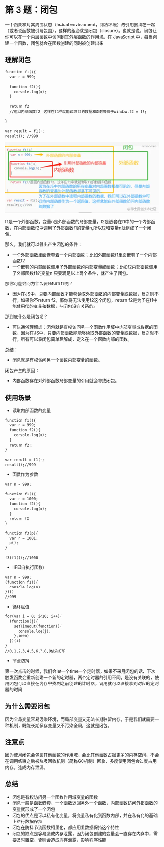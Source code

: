 # 第 3 题：闭包

一个函数和对其周围状态（lexical environment，词法环境）的引用捆绑在一起（或者说函数被引用包围），这样的组合就是闭包（closure）。也就是说，闭包让你可以在一个内层函数中访问到其外层函数的作用域。在 JavaScript 中，每当创建一个函数，闭包就会在函数创建的同时被创建出来


## 理解闭包
```
function f1(){
  var n = 999;
  
  function f2(){
    console.log(n);
  }
  
  return f2 
  //返回内部函数f2，这样在f1中就能读取f2的数据和函数等价于window.f2 = f2;
  
}

var result = f1();
result(); //999

```

![闭包](./assets/闭包.jpg)

f1是一个外部函数，变量n是外部函数的局部变量，f2是嵌套在f1中的一个内部函数，在内部函数f2中调用了外部函数f1的变量n,所以f2和变量n就组成了一个闭包。

那么，我们就可以得出产生闭包的条件：

* 一个外部函数里面嵌套着一个内部函数；比如外部函数f1里面嵌套了一个内部函数f2
* 一个嵌套的内部函数调用了外部函数的内部变量或函数；比如f2内部函数调用了外部函数f1的变量n
只要满足以上两个条件，就产生了闭包。

那你可能会问为什么要return f1呢？
* 因为在JS中，只要内部函数才能够读取外部函数的内部变量或数据，反之则不行，如果你不return f2，那你将无法使用f2这个闭包，return f2是为了在f1中能使用f2的变量和数据，与闭包没有关系的。

那到底什么是闭包呢？
* 可以通俗理解成：闭包就是有权访问另一个函数作用域中内部变量或数据的函数，因为在JS中，只要内部函数能能够读取外部函数的变量或数据，反之就不行，所有可以将闭包简单理解成，定义在一个函数内部的函数。

总结：
* 闭包就是有权访问另一个函数内部变量的函数。

闭包产生的原因：
* 内部函数存在对外部函数局部变量的引用就会导致闭包。


## 使用场景

* 读取内部函数的变量

```
function f1(){
  var n = 999;
  function f2(){
    console.log(n);
  }
  return f2；
}

var result = f1();
result();//999

```

* 函数作为参数

```
var n = 999;

function f1(){
  var n = 1000;
  function f2(){
    console.log(n);
  }
  return f2
}

function f3(p){
  var n = 1001;
  p();
}

f3(f1());//1000

```
* IIFE(自执行函数)
```
var n = 999;
(function f1(){
  console.log(n);
})()
//999

```

* 循环赋值

```
for(var i = 0; i<10; i++){
  (function(j){
    setTimeout(function(){
      console.log(j);
    },1000)
  })(i)
}
//0,1,2,3,4,5,6,7,8,9依次打印

```

* 节流防抖

第一次点击的时候，我们会let一个time一个定时器，如果不采用闭包的话，下次触发函数会重新创建一个新的定时器，两个定时器的引用不同，是没有关联的，使用闭包可以直接在内存中找到之前创建的计时器，调用就可以直接拿到对应的定时器的时间


## 为什么需要闭包

因为全局变量容易污染环境，而局部变量又无法长期驻留内存，于是我们就需要一种机制，既能长期保存变量又不污染全局，这就是闭包。



## 注意点

因为使用闭包会包含其他函数的作用域，会比其他函数占据更多的内存空间，不会在调用结束之后被垃圾回收机制（简称GC机制）回收，多度使用闭包会过度占用内存，造成内存泄漏。


## 总结

* 闭包是有权访问另一个函数作用域变量的函数
* 闭包一般是函数嵌套，一个函数返回另外一个函数，内部函数访问外部函数的变量就形成了一个闭包
* 闭包的优点是可以私有化变量，将变量私有化到函数内部，并在私有化的基础上进行数据保持
* 闭包在防抖节流函数柯里化，都应用里数据保持这个特性
* 闭包的缺点是容易造成内存泄露，因为闭包创建的变量会一直存在内存中，需要及时置空，否则会造成内存泄露，影响程序性能